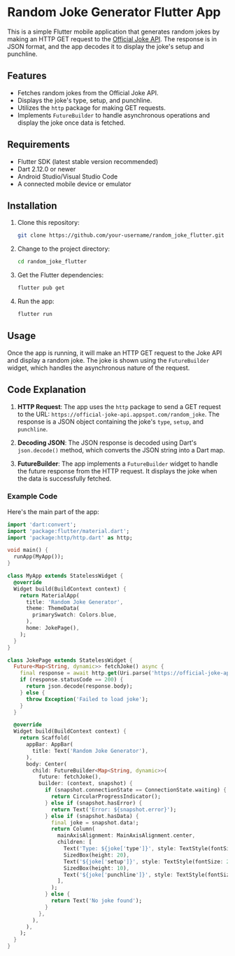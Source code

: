 # Random Joke Generator Flutter App

This is a simple Flutter mobile application that generates random jokes by making an HTTP GET request to the [Official Joke API](https://official-joke-api.appspot.com/random_joke). The response is in JSON format, and the app decodes it to display the joke's setup and punchline.

## Features

- Fetches random jokes from the Official Joke API.
- Displays the joke's type, setup, and punchline.
- Utilizes the `http` package for making GET requests.
- Implements `FutureBuilder` to handle asynchronous operations and display the joke once data is fetched.

## Requirements

- Flutter SDK (latest stable version recommended)
- Dart 2.12.0 or newer
- Android Studio/Visual Studio Code
- A connected mobile device or emulator

## Installation

1. Clone this repository:
    ```bash
    git clone https://github.com/your-username/random_joke_flutter.git
    ```

2. Change to the project directory:
    ```bash
    cd random_joke_flutter
    ```

3. Get the Flutter dependencies:
    ```bash
    flutter pub get
    ```

4. Run the app:
    ```bash
    flutter run
    ```

## Usage

Once the app is running, it will make an HTTP GET request to the Joke API and display a random joke. The joke is shown using the `FutureBuilder` widget, which handles the asynchronous nature of the request.

## Code Explanation

1. **HTTP Request**: The app uses the `http` package to send a GET request to the URL: `https://official-joke-api.appspot.com/random_joke`. The response is a JSON object containing the joke's `type`, `setup`, and `punchline`.

2. **Decoding JSON**: The JSON response is decoded using Dart's `json.decode()` method, which converts the JSON string into a Dart map.

3. **FutureBuilder**: The app implements a `FutureBuilder` widget to handle the future response from the HTTP request. It displays the joke when the data is successfully fetched.

### Example Code
Here's the main part of the app:

```dart
import 'dart:convert';
import 'package:flutter/material.dart';
import 'package:http/http.dart' as http;

void main() {
  runApp(MyApp());
}

class MyApp extends StatelessWidget {
  @override
  Widget build(BuildContext context) {
    return MaterialApp(
      title: 'Random Joke Generator',
      theme: ThemeData(
        primarySwatch: Colors.blue,
      ),
      home: JokePage(),
    );
  }
}

class JokePage extends StatelessWidget {
  Future<Map<String, dynamic>> fetchJoke() async {
    final response = await http.get(Uri.parse('https://official-joke-api.appspot.com/random_joke'));
    if (response.statusCode == 200) {
      return json.decode(response.body);
    } else {
      throw Exception('Failed to load joke');
    }
  }

  @override
  Widget build(BuildContext context) {
    return Scaffold(
      appBar: AppBar(
        title: Text('Random Joke Generator'),
      ),
      body: Center(
        child: FutureBuilder<Map<String, dynamic>>(
          future: fetchJoke(),
          builder: (context, snapshot) {
            if (snapshot.connectionState == ConnectionState.waiting) {
              return CircularProgressIndicator();
            } else if (snapshot.hasError) {
              return Text('Error: ${snapshot.error}');
            } else if (snapshot.hasData) {
              final joke = snapshot.data!;
              return Column(
                mainAxisAlignment: MainAxisAlignment.center,
                children: [
                  Text('Type: ${joke['type']}', style: TextStyle(fontSize: 18)),
                  SizedBox(height: 20),
                  Text('${joke['setup']}', style: TextStyle(fontSize: 20)),
                  SizedBox(height: 10),
                  Text('${joke['punchline']}', style: TextStyle(fontSize: 24, fontWeight: FontWeight.bold)),
                ],
              );
            } else {
              return Text('No joke found');
            }
          },
        ),
      ),
    );
  }
}
